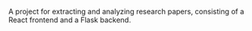 A project for extracting and analyzing research papers, consisting of a React frontend and a Flask backend.